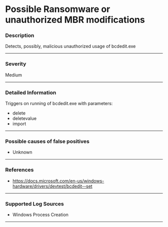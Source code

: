 # Possible Ransomware or unauthorized MBR modifications
### Description

Detects, possibly, malicious unauthorized usage of bcdedit.exe

-------------------
### Severity

Medium

-------------------

### Detailed Information

Triggers on running of bcdedit.exe with parameters:
  - delete
  - deletevalue
  - import

-------------------

### Possible causes of false positives

- Unknown

-------------------
### References

- https://docs.microsoft.com/en-us/windows-hardware/drivers/devtest/bcdedit--set

-------------------
### Supported Log Sources

- Windows Process Creation

-------------------
